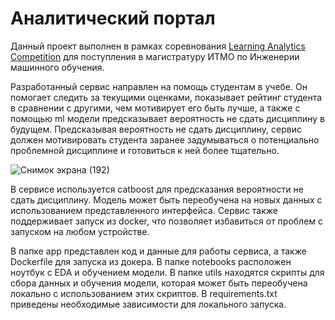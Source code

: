 # Аналитический портал

Данный проект выполнен в рамках соревнования [Learning Analytics Competition](https://ods.ai/competitions/learning-analytics) для поступления в магистратуру ИТМО по Инженерии машинного обучения. 

Разработанный сервис направлен на помощь студентам в учебе. Он помогает следить за текущими оценками, показывает рейтинг студента в сравнении с другими, чем мотивирует его быть лучше, а также с помощью ml модели предсказывает вероятность не сдать дисциплину в будущем. Предсказывая вероятность не сдать дисциплину, сервис должен мотивировать студента заранее задумываться о потенциально проблемной дисциплине и готовиться к ней более тщательно.

![Снимок экрана (192)](https://user-images.githubusercontent.com/61317465/178121357-af64f228-afed-45d2-9415-f6bf0ec53f1b.png)

В сервисе используется catboost для предсказания вероятности не сдать дисциплину. Модель может быть переобучена на новых данных с использованием представленного интерфейса. Сервис также поддерживает запуск из docker, что позволяет избавиться от проблем с запуском на любом устройстве. 

В папке app представлен код и данные для работы сервиса, а также Dockerfile для запуска из докера. В папке notebooks расположен ноутбук с EDA и обучением модели. В папке utils находятся скрипты для сбора данных и обучения модели, которая может быть переобучена локально с использованием этих скриптов. В requirements.txt приведены необходимые зависимости для локального запуска. 
